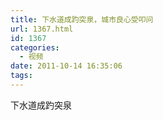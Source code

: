 ```yaml
---
title: 下水道成趵突泉，城市良心受叩问
url: 1367.html
id: 1367
categories:
  - 视频
date: 2011-10-14 16:35:06
tags:
---
```


下水道成趵突泉